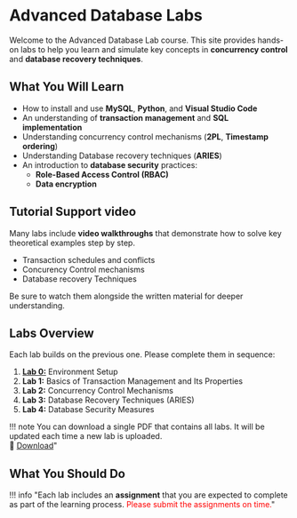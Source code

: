 # Advanced Database Labs

Welcome to the Advanced Database Lab course. This site provides hands-on labs to help you learn and simulate key concepts in **concurrency control** and **database recovery techniques**.

##  What You Will Learn

- How to install and use **MySQL**, **Python**, and **Visual Studio Code**
- An understanding of **transaction management** and **SQL implementation**
- Understanding concurrency control mechanisms (**2PL**, **Timestamp ordering**)
- Understanding Database recovery techniques (**ARIES**)
- An introduction to **database security** practices:
    - **Role-Based Access Control (RBAC)**
    - **Data encryption**

##  Tutorial Support video

Many labs include **video walkthroughs** that demonstrate how to solve key theoretical examples step by step.

- Transaction schedules and conflicts
- Concurency Control mechanisms
- Database recovery Techniques

Be sure to watch them alongside the written material for deeper understanding.


##  Labs Overview

Each lab builds on the previous one. Please complete them in sequence:

1. [**Lab 0:**](Labs/Lab0.md) Environment Setup
2. **Lab 1:** Basics of Transaction Management and Its Properties
3. **Lab 2:** Concurrency Control Mechanisms
4. **Lab 3:** Database Recovery Techniques (ARIES)
5. **Lab 4:** Database Security Measures

!!! note
    You can download a single PDF that contains all labs. It will be updated each time a new lab is uploaded.  
    📄 [Download](pdfs/document.pdf)"

##  What You Should Do
!!! info "Each lab includes an **assignment** that you are expected to complete as part of the learning process.<span style="color: red;"> Please submit the assignments on time.</span>"

